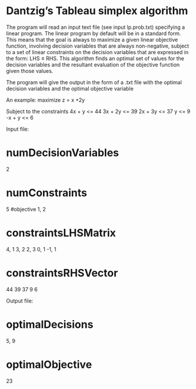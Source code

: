 # Dantzig’s Tableau simplex algorithm

The program will read an input text file (see input lp.prob.txt) specifying a linear program. The linear program by default will be in a standard form. 
This means that the goal is always to maximize a given linear objective function, involving decision variables that are always non-negative, 
subject to a set of linear constraints on the decision variables that are expressed in the form: LHS ≤ RHS.
This algorithm finds an optimal set of values for the decision variables and the resultant evaluation of the objective function given those values.

The program will give the output in the form of a .txt file with the optimal decision variables and the optimal objective variable 

An example: maximize z = x +2y

Subject to the constraints
4x + y <= 44
3x + 2y <= 39
2x + 3y <= 37
y <= 9
-x + y <= 6

Input file: 
# numDecisionVariables
2
# numConstraints
5
#objective
1, 2
# constraintsLHSMatrix
4, 1
3, 2
2, 3
0, 1
-1, 1
# constraintsRHSVector
44
39
37
9
6

Output file:
# optimalDecisions
5, 9
# optimalObjective
23
